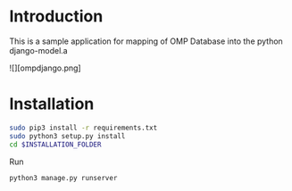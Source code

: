 # Introduction
This is a sample application for mapping of OMP Database into the python django-model.a

![][ompdjango.png]

# Installation



```bash
sudo pip3 install -r requirements.txt
sudo python3 setup.py install
cd $INSTALLATION_FOLDER
```

Run 
```bash
python3 manage.py runserver
```

